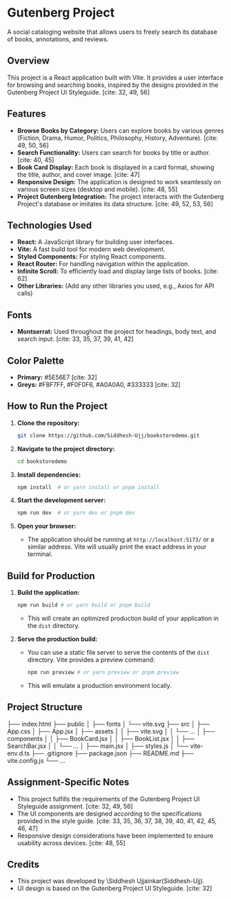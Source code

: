 # Gutenberg Project

A social cataloging website that allows users to freely search its database of books, annotations, and reviews.

## Overview

This project is a React application built with Vite.  It provides a user interface for browsing and searching books, inspired by the designs provided in the Gutenberg Project UI Styleguide. [cite: 32, 49, 56]

## Features

* **Browse Books by Category:** Users can explore books by various genres (Fiction, Drama, Humor, Politics, Philosophy, History, Adventure). [cite: 49, 50, 56]
* **Search Functionality:** Users can search for books by title or author. [cite: 40, 45]
* **Book Card Display:** Each book is displayed in a card format, showing the title, author, and cover image. [cite: 47]
* **Responsive Design:** The application is designed to work seamlessly on various screen sizes (desktop and mobile). [cite: 48, 55]
* **Project Gutenberg Integration:** The project interacts with the Gutenberg Project's database or imitates its data structure. [cite: 49, 52, 53, 56]

## Technologies Used

* **React:** A JavaScript library for building user interfaces.
* **Vite:** A fast build tool for modern web development.
* **Styled Components:** For styling React components.
* **React Router:** For handling navigation within the application.
* **Infinite Scroll:** To efficiently load and display large lists of books. [cite: 62]
* **Other Libraries:** (Add any other libraries you used, e.g., Axios for API calls)

##  Fonts

* **Montserrat:** Used throughout the project for headings, body text, and search input. [cite: 33, 35, 37, 39, 41, 42]

## Color Palette

* **Primary:** #5E56E7 [cite: 32]
* **Greys:** #F8F7FF, #F0F0F6, #A0A0A0, #333333 [cite: 32]

##  How to Run the Project

1.  **Clone the repository:**

    ```bash
    git clone https://github.com/Siddhesh-Ujj/bookstoredemo.git
    ```

2.  **Navigate to the project directory:**

    ```bash
    cd bookstoredemo
    ```

3.  **Install dependencies:**

    ```bash
    npm install  # or yarn install or pnpm install
    ```

4.  **Start the development server:**

    ```bash
    npm run dev  # or yarn dev or pnpm dev
    ```

5.  **Open your browser:**

    * The application should be running at `http://localhost:5173/` or a similar address. Vite will usually print the exact address in your terminal.

##  Build for Production

1.  **Build the application:**

    ```bash
    npm run build # or yarn build or pnpm build
    ```

    * This will create an optimized production build of your application in the `dist` directory.

2.  **Serve the production build:**

    * You can use a static file server to serve the contents of the `dist` directory.  Vite provides a preview command:

        ```bash
        npm run preview # or yarn preview or pnpm preview
        ```

    * This will emulate a production environment locally.

##  Project Structure
├── index.html
├── public
│   ├── fonts
│   └── vite.svg
├── src
│   ├── App.css
│   ├── App.jsx
│   ├── assets
│   │   ├── vite.svg
│   │   └── ...
│   ├── components
│   │   ├── BookCard.jsx
│   │   ├── BookList.jsx
│   │   ├── SearchBar.jsx
│   │   └── ...
│   ├── main.jsx
│   ├── styles.js
│   └── vite-env.d.ts
├── .gitignore
├── package.json
├── README.md
├── vite.config.js
└── ...

##  Assignment-Specific Notes

* This project fulfills the requirements of the Gutenberg Project UI Styleguide assignment. [cite: 32, 49, 56]
* The UI components are designed according to the specifications provided in the style guide. [cite: 33, 35, 36, 37, 38, 39, 40, 41, 42, 45, 46, 47]
* Responsive design considerations have been implemented to ensure usability across devices. [cite: 48, 55]

##  Credits

* This project was developed by \Siddhesh Ujjainkar(Siddhesh-Ujj).
* UI design is based on the Gutenberg Project UI Styleguide. [cite: 32]
